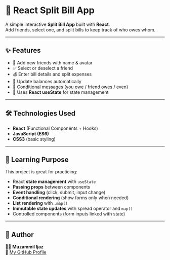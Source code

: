 # 💸 React Split Bill App

A simple interactive **Split Bill App** built with **React**.  
Add friends, select one, and split bills to keep track of who owes whom.

---

## ✨ Features

- 👥 Add new friends with name & avatar
- ✅ Select or deselect a friend
- 💰 Enter bill details and split expenses
- 🔄 Update balances automatically
- 🎨 Conditional messages (you owe / friend owes / even)
- 📌 Uses **React useState** for state management

---

## 🛠️ Technologies Used

- **React** (Functional Components + Hooks)
- **JavaScript (ES6)**
- **CSS3** (basic styling)

---

## 📖 Learning Purpose

This project is great for practicing:

- React **state management** with `useState`
- **Passing props** between components
- **Event handling** (click, submit, input change)
- **Conditional rendering** (show forms only when needed)
- **List rendering** with `.map()`
- **Immutable state updates** with spread operator and `map()`
- Controlled components (form inputs linked with state)

---

## 📌 Author

👨‍💻 **Muzammil Ijaz**  
📎 [My GitHub Profile](https://github.com/MuzammilKhan129)
